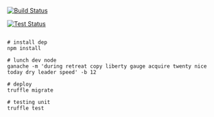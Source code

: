 [![Build Status](https://github.com/stellok/solidity-db-contract/workflows/db-contracts/badge.svg)](https://github.com/stellok/solidity-db-contract/actions)

[![Test Status](https://github.com/stellok/solidity-db-contract/workflows/db-contracts-test/badge.svg)](https://github.com/stellok/db-contracts-test/actions)

```shell

# install dep
npm install

# lunch dev node
ganache -m 'during retreat copy liberty gauge acquire twenty nice today dry leader speed' -b 12

# deploy
truffle migrate

# testing unit
truffle test
```